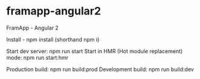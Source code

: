 # framapp-angular2
FramApp - Angular 2


Install - npm install (shorthand npm i)

Start dev server: npm run start
Start in HMR (Hot module replacement) mode: npm run start:hmr

Production build: npm run build:prod
Development build: npm run build:dev